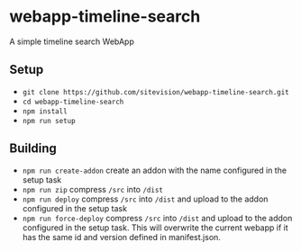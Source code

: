 # webapp-timeline-search
A simple timeline search WebApp
## Setup
* `git clone https://github.com/sitevision/webapp-timeline-search.git`
* `cd webapp-timeline-search`
* `npm install`
* `npm run setup`
## Building
* `npm run create-addon` create an addon with the name configured in the setup task
* `npm run zip` compress `/src` into `/dist`
* `npm run deploy` compress `/src` into `/dist` and upload to the addon configured in the setup task
* `npm run force-deploy` compress `/src` into `/dist` and upload to the addon configured in the setup task. This will overwrite the current webapp if it has the same id and version defined in manifest.json.